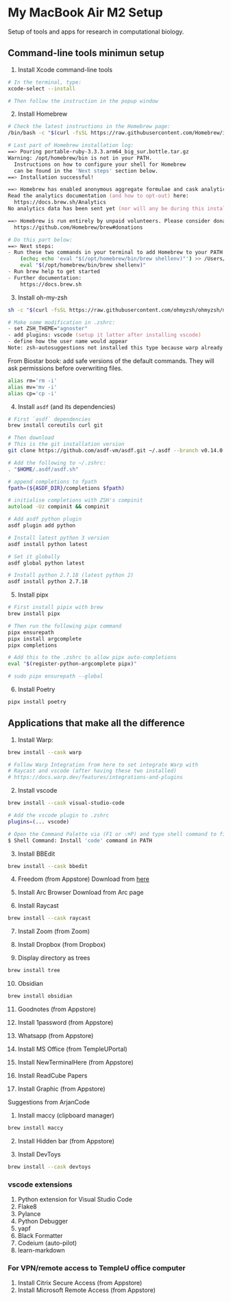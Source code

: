 # My MacBook Air M2 Setup

Setup of tools and apps for research in computational biology.

## Command-line tools minimun setup
1. Install Xcode command-line tools
```zsh
# In the terminal, type:
xcode-select --install

# Then follow the instruction in the popup window
```

2. Install Homebrew
```zsh
# Check the latest instructions in the Homebrew page:
/bin/bash -c "$(curl -fsSL https://raw.githubusercontent.com/Homebrew/install/HEAD/install.sh)"

# Last part of Homebrew installation log:
==> Pouring portable-ruby-3.3.3.arm64_big_sur.bottle.tar.gz
Warning: /opt/homebrew/bin is not in your PATH.
  Instructions on how to configure your shell for Homebrew
  can be found in the 'Next steps' section below.
==> Installation successful!

==> Homebrew has enabled anonymous aggregate formulae and cask analytics.
Read the analytics documentation (and how to opt-out) here:
  https://docs.brew.sh/Analytics
No analytics data has been sent yet (nor will any be during this install run).

==> Homebrew is run entirely by unpaid volunteers. Please consider donating:
  https://github.com/Homebrew/brew#donations

# Do this part below:
==> Next steps:
- Run these two commands in your terminal to add Homebrew to your PATH:
    (echo; echo 'eval "$(/opt/homebrew/bin/brew shellenv)"') >> /Users/vitorpavinato/.zprofile
    eval "$(/opt/homebrew/bin/brew shellenv)"
- Run brew help to get started
- Further documentation:
    https://docs.brew.sh
```

3. Install oh-my-zsh
```zsh
sh -c "$(curl -fsSL https://raw.githubusercontent.com/ohmyzsh/ohmyzsh/master/tools/install.sh)"

# Make some modification in .zshrc:
- set ZSH_THEME="agnoster"
- add plugins: vscode (setup it latter after installing vscode)
- define how the user name would appear
Note: zsh-autosuggestions not installed this type because warp already has it.
```
From Biostar book: add safe versions of the default commands.
They will ask permissions before overwriting files.
```zsh
alias rm='rm -i'
alias mv='mv -i'
alias cp='cp -i'
```

4. Install `asdf` (and its dependencies)
```zsh
# First `asdf` dependencies
brew install coreutils curl git

# Then download
# This is the git installation version
git clone https://github.com/asdf-vm/asdf.git ~/.asdf --branch v0.14.0

# Add the following to ~/.zshrc:
. "$HOME/.asdf/asdf.sh"

# append completions to fpath
fpath=(${ASDF_DIR}/completions $fpath)

# initialise completions with ZSH's compinit
autoload -Uz compinit && compinit

# Add asdf python plugin
asdf plugin add python

# Install latest python 3 version
asdf install python latest

# Set it globally
asdf global python latest

# Install python 2.7.18 (latest python 2)
asdf install python 2.7.18
```

5. Install pipx
```zsh
# First install pipix with brew
brew install pipx

# Then run the following pipx command
pipx ensurepath
pipx install argcomplete
pipx completions

# Add this to the .zshrc to allow pipx auto-completions
eval "$(register-python-argcomplete pipx)"

# sudo pipx ensurepath --global
```

6. Install Poetry
```zsh
pipx install poetry
```

## Applications that make all the difference
1. Install Warp:
```zsh
brew install --cask warp

# Follow Warp Integration from here to set integrate Warp with
# Raycast and vscode (after having these two installed)
# https://docs.warp.dev/features/integrations-and-plugins
```

2. Install vscode
```zsh
brew install --cask visual-studio-code

# Add the vscode plugin to .zshrc
plugins=(... vscode)

# Open the Command Palette via (F1 or ⇧⌘P) and type shell command to find the Shell Command:
$ Shell Command: Install 'code' command in PATH
```

3. Install BBEdit
```zsh
brew install --cask bbedit
```

4. Freedom (from Appstore)
Download from [here](https://freedom.to/dashboard)

5. Install Arc Browser
Download from Arc page

6. Install Raycast
```zsh
brew install --cask raycast
```

7. Install Zoom (from Zoom)

8. Install Dropbox (from Dropbox)

<!-- 2. Install caffeine (maybe remove needs Rosetta)
```zsh
brew install --cask caffeine
``` -->

9. Display directory as trees
```zsh
brew install tree
```

10. Obsidian
```zsh
brew install obsidian
```

11. Goodnotes (from Appstore)

12. Install 1password (from Appstore)

13. Whatsapp (from Appstore)

14. Install MS Office (from TempleUPortal)

15. Install NewTerminalHere (from Appstore)

16. Install ReadCube Papers

17. Install Graphic (from Appstore)

Suggestions from ArjanCode 

1. Install maccy (clipboard manager)
```zsh
brew install maccy
```
2. Install Hidden bar (from Appstore)

3. Install DevToys
```zsh
brew install --cask devtoys
```

### vscode extensions
1. Python extension for Visual Studio Code
2. Flake8
3. Pylance
4. Python Debugger
5. yapf
6. Black Formatter   
7. Codeium (auto-pilot)
8. learn-markdown 

### For VPN/remote access to TempleU office computer
1. Install Citrix Secure Access (from Appstore)
2. Install Microsoft Remote Access (from Appstore)